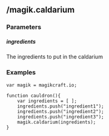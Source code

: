 ## /magik.caldarium

### Parameters
##### ingredients
The ingredients to put in the caldarium

### Examples
```
var magik = magikcraft.io;

function cauldron(){
    var ingredients = [ ];
    ingredients.push("ingredient1");
    ingredients.push("ingredient2");
    ingredients.push("ingredient3");
    magik.caldarium(ingredients);
}
```